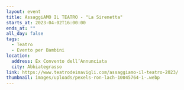 ```yaml
---
layout: event
title: AssaggiAMO IL TEATRO - "La Sirenetta"
starts_at: 2023-04-02T16:00:00
ends_at: ""
all_day: false
tags:
  - Teatro
  - Evento per Bambini
location:
  address: Ex Convento dell’Annunciata
  city: Abbiategrasso
link: https://www.teatrodeinavigli.com/assaggiamo-il-teatro-2023/
thumbnail: images/uploads/pexels-ron-lach-10045764-1-.webp
---
```

